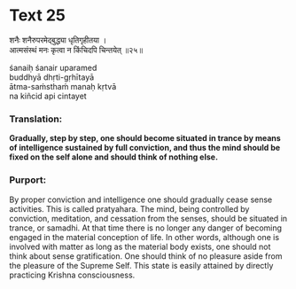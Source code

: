 # Text 25

शनैः शनैरुपरमेद्‌बुद्ध्या धृतिगृहीतया ।  
आत्मसंस्थं मनः कृत्वा न किंचिदपि चिन्तयेत् ॥२५॥

śanaiḥ śanair uparamed  
buddhyā dhṛti-gṛhītayā  
ātma-saḿsthaḿ manaḥ kṛtvā  
na kiñcid api cintayet



### Translation:

**Gradually, step by step, one should become situated in trance by means of intelligence sustained by full conviction, and thus the mind should be fixed on the self alone and should think of nothing else.**

### Purport:

By proper conviction and intelligence one should gradually cease sense activities. This is called pratyahara. The mind, being controlled by conviction, meditation, and cessation from the senses, should be situated in trance, or samadhi. At that time there is no longer any danger of becoming engaged in the material conception of life. In other words, although one is involved with matter as long as the material body exists, one should not think about sense gratification. One should think of no pleasure aside from the pleasure of the Supreme Self. This state is easily attained by directly practicing Krishna consciousness.